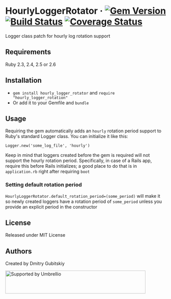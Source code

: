 # HourlyLoggerRotator &middot; [![Gem Version](https://badge.fury.io/rb/hourly_logger_rotator.svg)](https://badge.fury.io/rb/hourly_logger_rotator) [![Build Status](https://travis-ci.org/umbrellio/hourly_logger_rotator.svg?branch=master)](https://travis-ci.org/umbrellio/hourly_logger_rotator) [![Coverage Status](https://coveralls.io/repos/github/umbrellio/hourly_logger_rotator/badge.svg?branch=master)](https://coveralls.io/github/umbrellio/hourly_logger_rotator?branch=master)

Logger class patch for hourly log rotation support

## Requirements

Ruby 2.3, 2.4, 2.5 or 2.6

## Installation

- `gem install hourly_logger_rotator` and `require "hourly_logger_rotation"`
- Or add it to your Gemfile and `bundle`

## Usage

Requiring the gem automatically adds an `hourly` rotation period support to Ruby's standard
Logger class. You can initialize it like this:

```
Logger.new('some_log_file', 'hourly')
```

Keep in mind that loggers created before the gem is required will not
support the hourly rotation period. Specifically, in case of a Rails app,
require this before Rails initializes; a good place to do that is in `application.rb`
right after requiring `boot`

### Setting default rotation period

`HourlyLoggerRotator.default_rotation_period=(some_period)` will make it so newly created
loggers have a rotation period of `some_period` unless you provide an explicit
period in the constructor

## License
Released under MIT License

## Authors
Created by Dmitry Gubitskiy

<a href="https://github.com/umbrellio/">
<img style="float: left;" src="https://umbrellio.github.io/Umbrellio/supported_by_umbrellio.svg"
alt="Supported by Umbrellio" width="439" height="72">
</a>
